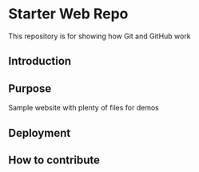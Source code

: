 # Starter Web Repo

This repository is for showing how Git and GitHub work

## Introduction

## Purpose

Sample website with plenty of files for demos

## Deployment 

## How to contribute

